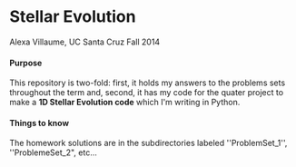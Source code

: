 Stellar Evolution
================

Alexa Villaume, UC Santa Cruz
Fall 2014

#### Purpose
This repository is two-fold: first, it holds my answers to the problems sets throughout the term and, second, it has my code for the quater project
to make a **1D Stellar Evolution code** which I'm writing in Python.

#### Things to know
The homework solutions are in the subdirectories labeled ''ProblemSet_1'', ''ProblemeSet_2", etc...
